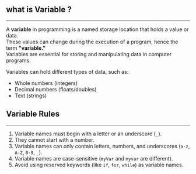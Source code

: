 ## what is Variable ?
---

A **variable** in programming is a named storage location that holds a value or data.  
These values can change during the execution of a program, hence the term **"variable."**  
Variables are essential for storing and manipulating data in computer programs.

Variables can hold different types of data, such as:
- Whole numbers (integers)
- Decimal numbers (floats/doubles)
- Text (strings)


## Variable Rules
---
1. Variable names must begin with a letter or an underscore (`_`).
2. They cannot start with a number.
3. Variable names can only contain letters, numbers, and underscores (`a-z`, `A-Z`, `0-9`, `_`).
4. Variable names are case-sensitive (`myVar` and `myvar` are different).
5. Avoid using reserved keywords (like `if`, `for`, `while`) as variable names.
